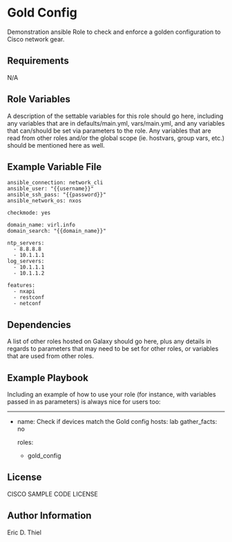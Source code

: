 Gold Config
=========

Demonstration ansible Role to check and enforce a golden configuration to Cisco network gear.

Requirements
------------

N/A

Role Variables
--------------

A description of the settable variables for this role should go here, including any variables that are in defaults/main.yml, vars/main.yml, and any variables that can/should be set via parameters to the role. Any variables that are read from other roles and/or the global scope (ie. hostvars, group vars, etc.) should be mentioned here as well.

Example Variable File
------------
```
ansible_connection: network_cli
ansible_user: "{{username}}"
ansible_ssh_pass: "{{password}}"
ansible_network_os: nxos

checkmode: yes

domain_name: virl.info 
domain_search: "{{domain_name}}"

ntp_servers: 
  - 8.8.8.8
  - 10.1.1.1
log_servers:
  - 10.1.1.1
  - 10.1.1.2

features:
  - nxapi
  - restconf
  - netconf

```

Dependencies
------------

A list of other roles hosted on Galaxy should go here, plus any details in regards to parameters that may need to be set for other roles, or variables that are used from other roles.

Example Playbook
----------------

Including an example of how to use your role (for instance, with variables passed in as parameters) is always nice for users too:

---
- name: Check if devices match the Gold config
  hosts: lab
  gather_facts: no

  roles: 
    - gold_config


License
-------

CISCO SAMPLE CODE LICENSE

Author Information
------------------

Eric D. Thiel 
